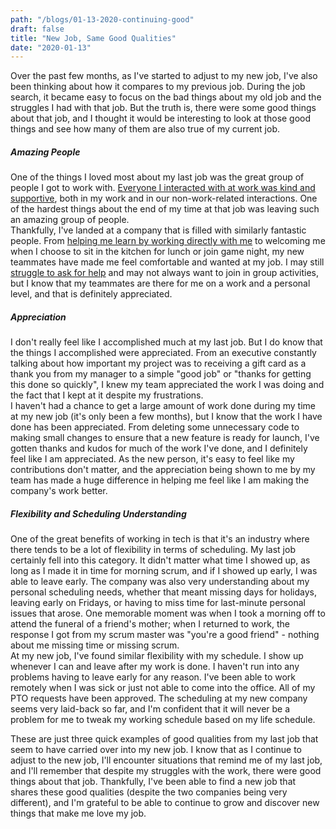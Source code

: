 ```yaml
---
path: "/blogs/01-13-2020-continuing-good"
draft: false 
title: "New Job, Same Good Qualities"
date: "2020-01-13"
---
```


Over the past few months, as I've started to adjust to my new job, I've also been thinking about how it compares to my previous job. During the job search, it became easy to focus on the bad things about my old job and the struggles I had with that job. But the truth is, there were some good things about that job, and I thought it would be interesting to look at those good things and see how many of them are also true of my current job.

##### Amazing People
One of the things I loved most about my last job was the great group of people I got to work with. [Everyone I interacted with at work was kind and supportive](https://medium.com/@sarahscode/kindness-in-the-workplace-2941811dc444), both in my work and in our non-work-related interactions. One of the hardest things about the end of my time at that job was leaving such an amazing group of people.  
Thankfully, I've landed at a company that is filled with similarly fantastic people. From [helping me learn by working directly with me](12-23-2019-coding-with-others) to welcoming me when I choose to sit in the kitchen for lunch or join game night, my new teammates have made me feel comfortable and wanted at my job. I may still [struggle to ask for help](https://www.sarahlkatz.com/blogs/12-02-2019-learning-to-ask) and may not always want to join in group activities, but I know that my teammates are there for me on a work and a personal level, and that is definitely appreciated.

##### Appreciation
I don't really feel like I accomplished much at my last job. But I do know that the things I accomplished were appreciated. From an executive constantly talking about how important my project was to receiving a gift card as a thank you from my manager to a simple "good job" or "thanks for getting this done so quickly", I knew my team appreciated the work I was doing and the fact that I kept at it despite my frustrations.  
I haven't had a chance to get a large amount of work done during my time at my new job (it's only been a few months), but I know that the work I have done has been appreciated. From deleting some unnecessary code to making small changes to ensure that a new feature is ready for launch, I've gotten thanks and kudos for much of the work I've done, and I definitely feel like I am appreciated. As the new person, it's easy to feel like my contributions don't matter, and the appreciation being shown to me by my team has made a huge difference in helping me feel like I am making the company's work better.

##### Flexibility and Scheduling Understanding
One of the great benefits of working in tech is that it's an industry where there tends to be a lot of flexibility in terms of scheduling. My last job certainly fell into this category. It didn't matter what time I showed up, as long as I made it in time for morning scrum, and if I showed up early, I was able to leave early. The company was also very understanding about my personal scheduling needs, whether that meant missing days for holidays, leaving early on Fridays, or having to miss time for last-minute personal issues that arose. One memorable moment was when I took a morning off to attend the funeral of a friend's mother; when I returned to work, the response I got from my scrum master was "you're a good friend" - nothing about me missing time or missing scrum.  
At my new job, I've found similar flexibility with my schedule. I show up whenever I can and leave after my work is done. I haven't run into any problems having to leave early for any reason. I've been able to work remotely when I was sick or just not able to come into the office. All of my PTO requests have been approved. The scheduling at my new company seems very laid-back so far, and I'm confident that it will never be a problem for me to tweak my working schedule based on my life schedule.

These are just three quick examples of good qualities from my last job that seem to have carried over into my new job. I know that as I continue to adjust to the new job, I'll encounter situations that remind me of my last job, and I'll remember that despite my struggles with the work, there were good things about that job. Thankfully, I've been able to find a new job that shares these good qualities (despite the two companies being very different), and I'm grateful to be able to continue to grow and discover new things that make me love my job.  